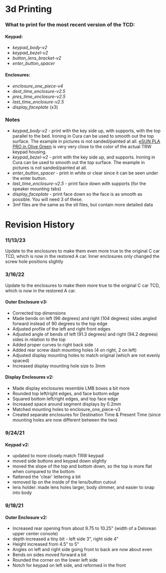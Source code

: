 # 3d Printing
### What to print for the most recent version of the TCD:
#### Keypad:
- _keypad_body-v2_
- _keypad_bezel-v2_
- _button_lens_bracket-v2_
- _enter_button_spacer_

#### Enclosures:
- _enclosure_one_piece-v4_
- _dest_time_enclosure-v2.5_
- _pres_time_enclosure-v2.5_
- _last_time_enclosure-v2.5_
- _display_faceplate_ (x3)

### Notes
- _keypad_body-v2_ - print with the key side up, with supports, with the top parallel to the bed. Ironing in Cura can be used to smooth out the top surface. The example in pictures is not sanded/painted at all. [eSUN PLA PRO in Olive Green](https://amzn.to/3BTbkVD) is very very close to the color of the actual TRW keypad housing.
- _keypad_bezel-v2_ - print with the key side up, and supports. Ironing in Cura can be used to smooth out the top surface. The example in pictures is not sanded/painted at all.
- _enter_button_spacer_ - print in white or clear since it can be seen under the enter button.
- _last_time_enclosure-v2.5_ - print face down with supports (for the speaker mounting tabs)
- _display_faceplate_ - print face down so the face is as smooth as possible. You will need 3 of these.
- 3mf files are the same as the stl files, but contain more detailed data

# Revision History
### 11/13/23
Update to the enclosures to make them even more true to the original C car TCD, which is now in the restored A car. Inner enclosures only changed the screw hole positions slightly

### 3/16/22
Update to the enclosures to make them more true to the original C car TCD, which is now in the restored A car.

#### Outer Enclosure v3:
- Corrected top dimensions
- Made bends on left (96 degrees) and right (104 degrees) sides angled forward instead of 90 degrees to the top edge
- Adjusted profile of the left and right front edges
- Adjusted angle of bends of left (91.3 degrees) and right (94.2 degrees) sides in relation to the top
- Added proper curves to right back side
- Added rear screw dash mounting holes (4 on right, 2 on left)
- Adjusted display mounting holes to match original (which are not evenly spaced)
- Increased display mounting hole size to 3mm

#### Display Enclosures v2:
- Made display enclosures resemble LMB boxes a bit more 
- Rounded top left/right edges, and face bottom edge
- Squared bottom left/right edges, and top face edge
- Increased space around segment displays by 0.2mm
- Matched mounting holes to enclosure_one_piece-v3
- Created separate enclosures for Destination Time & Present Time (since mounting holes are now different between the two)

### 9/24/21
#### Keypad v2:
- updated to more closely match TRW keypad
- moved side buttons and keypad down slightly
- moved the slope of the top and bottom down, so the top is more flat when compared to the bottom
- flattened the 'clear' lettering a bit
- removed lip on the inside of the lens/button cutout
- lens holder: made lens holes larger, body slimmer, and easier to snap into body

### 9/18/21
#### Outer Enclosure v2:
- Increased rear opening from about 9.75 to 10.25" (width of a Delorean upper center console)
- depth increased a tiny bit - left side 3", right side 4"
- Height increased from 4.5" to 5"
- Angles on left and right side going front to back are now about even
- Bends on sides moved forward a bit
- Rounded the corner on the lower left side
- Notch for keypad on left side, and reformed in the front
